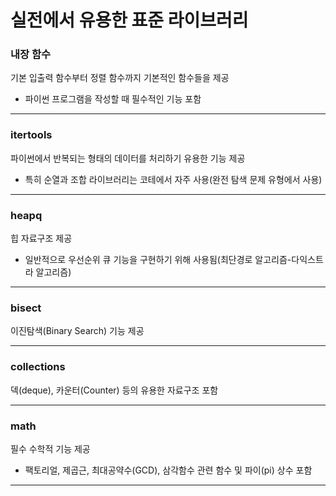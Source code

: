 # 실전에서 유용한 표준 라이브러리

### 내장 함수
기본 입출력 함수부터 정렬 함수까지 기본적인 함수들을 제공
- 파이썬 프로그램을 작성할 때 필수적인 기능 포함
---

### itertools
파이썬에서 반복되는 형태의 데이터를 처리하기 유용한 기능 제공
- 특히 순열과 조합 라이브러리는 코테에서 자주 사용(완전 탐색 문제 유형에서 사용)
---

### heapq
힙 자료구조 제공
- 일반적으로 우선순위 큐 기능을 구현하기 위해 사용됨(최단경로 알고리즘-다익스트라 알고리즘)
---

### bisect
이진탐색(Binary Search) 기능 제공

---

### collections
덱(deque), 카운터(Counter) 등의 유용한 자료구조 포함

---

### math
필수 수학적 기능 제공
- 팩토리얼, 제곱근, 최대공약수(GCD), 삼각함수 관련 함수 및 파이(pi) 상수 포함
---

